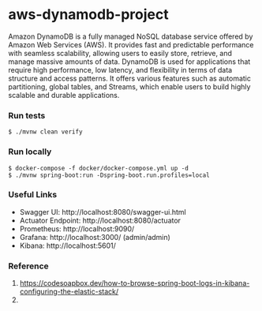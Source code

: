 # aws-dynamodb-project

Amazon DynamoDB is a fully managed NoSQL database service offered by Amazon Web Services (AWS). It provides fast and predictable performance with seamless scalability, allowing users to easily store, retrieve, and manage massive amounts of data. DynamoDB is used for applications that require high performance, low latency, and flexibility in terms of data structure and access patterns. It offers various features such as automatic partitioning, global tables, and Streams, which enable users to build highly scalable and durable applications.

### Run tests
`$ ./mvnw clean verify`

### Run locally
```shell
$ docker-compose -f docker/docker-compose.yml up -d
$ ./mvnw spring-boot:run -Dspring-boot.run.profiles=local
```


### Useful Links
* Swagger UI: http://localhost:8080/swagger-ui.html
* Actuator Endpoint: http://localhost:8080/actuator
* Prometheus: http://localhost:9090/
* Grafana: http://localhost:3000/ (admin/admin)
* Kibana: http://localhost:5601/

### Reference
1. https://codesoapbox.dev/how-to-browse-spring-boot-logs-in-kibana-configuring-the-elastic-stack/
2. 
